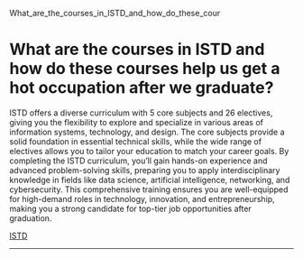 What_are_the_courses_in_ISTD_and_how_do_these_cour



What are the courses in ISTD and how do these courses help us get a hot occupation after we graduate?
=====================================================================================================

ISTD offers a diverse curriculum with 5 core subjects and 26 electives, giving you the flexibility to explore and specialize in various areas of information systems, technology, and design. The core subjects provide a solid foundation in essential technical skills, while the wide range of electives allows you to tailor your education to match your career goals. By completing the ISTD curriculum, you’ll gain hands-on experience and advanced problem-solving skills, preparing you to apply interdisciplinary knowledge in fields like data science, artificial intelligence, networking, and cybersecurity. This comprehensive training ensures you are well-equipped for high-demand roles in technology, innovation, and entrepreneurship, making you a strong candidate for top-tier job opportunities after graduation.

[ISTD](https://www.sutd.edu.sg/istd/tag/istd/)

---

